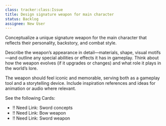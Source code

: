```yaml
---
class: tracker:class:Issue
title: Design signature weapon for main character
status: Backlog
assignee: New User
---
```

Conceptualize a unique signature weapon for the main character that reflects their personality, backstory, and combat style. 

Describe the weapon’s appearance in detail—materials, shape, visual motifs—and outline any special abilities or effects it has in gameplay. Think about how the weapon evolves (if it upgrades or changes) and what role it plays in the world’s lore. 

The weapon should feel iconic and memorable, serving both as a gameplay tool and a storytelling device. Include inspiration references and ideas for animation or audio where relevant.

See the following Cards:

* !! Need Link: Sword concepts
* !! Need Link: Bow weapon
* !! Need Link: Sword weapon